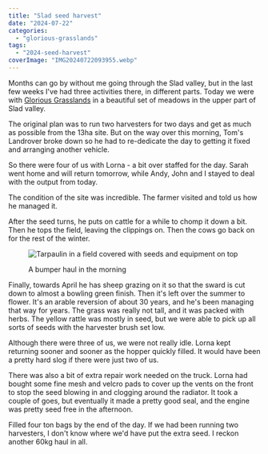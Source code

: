 ```yaml
---
title: "Slad seed harvest"
date: "2024-07-22"
categories: 
  - "glorious-grasslands"
tags: 
  - "2024-seed-harvest"
coverImage: "IMG20240722093955.webp"
---
```


Months can go by without me going through the Slad valley, but in the last few weeks I've had three activities there, in different parts. Today we were with [Glorious Grasslands](https://www.cotswolds-nl.org.uk/looking-after/our-grasslands-projects/glorious-cotswolds-grasslands/) in a beautiful set of meadows in the upper part of Slad valley.

The original plan was to run two harvesters for two days and get as much as possible from the 13ha site. But on the way over this morning, Tom's Landrover broke down so he had to re-dedicate the day to getting it fixed and arranging another vehicle.

So there were four of us with Lorna - a bit over staffed for the day. Sarah went home and will return tomorrow, while Andy, John and I stayed to deal with the output from today.

The condition of the site was incredible. The farmer visited and told us how he managed it.

After the seed turns, he puts on cattle for a while to chomp it down a bit. Then he tops the field, leaving the clippings on. Then the cows go back on for the rest of the winter.

<figure>

![Tarpaulin in a field covered with seeds and equipment on top](images/IMG20240722114750-1024x576.webp)

<figcaption>

A bumper haul in the morning

</figcaption>

</figure>

Finally, towards April he has sheep grazing on it so that the sward is cut down to almost a bowling green finish. Then it's left over the summer to flower. It's an arable reversion of about 30 years, and he's been managing that way for years. The grass was really not tall, and it was packed with herbs. The yellow rattle was mostly in seed, but we were able to pick up all sorts of seeds with the harvester brush set low.

Although there were three of us, we were not really idle. Lorna kept returning sooner and sooner as the hopper quickly filled. It would have been a pretty hard slog if there were just two of us.

There was also a bit of extra repair work needed on the truck. Lorna had bought some fine mesh and velcro pads to cover up the vents on the front to stop the seed blowing in and clogging around the radiator. It took a couple of goes, but eventually it made a pretty good seal, and the engine was pretty seed free in the afternoon.

Filled four ton bags by the end of the day. If we had been running two harvesters, I don't know where we'd have put the extra seed. I reckon another 60kg haul in all.
